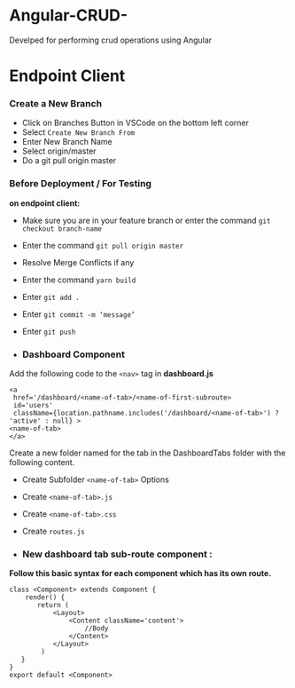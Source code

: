 # Angular-CRUD-
Develped for performing crud operations using Angular

# Endpoint Client
### Create a New Branch

  - Click on Branches Button in VSCode on the bottom left corner
  - Select `Create New Branch From`
  - Enter New Branch Name
  - Select origin/master
  - Do a git pull origin master

### Before Deployment / For Testing

**on endpoint client:**
  - Make sure you are in your feature branch or enter the command `git checkout branch-name`
  - Enter the command `git pull origin master`
  - Resolve Merge Conflicts if any
  - Enter the command `yarn build`
  - Enter `git add .`
  - Enter `git commit -m ‘message’ `
  - Enter `git push`

- ### Dashboard Component
Add the following code to the `<nav>` tag in **dashboard.js**
```
<a
 href='/dashboard/<name-of-tab>/<name-of-first-subroute>
 id='users'
 className={location.pathname.includes('/dashboard/<name-of-tab>') ? 'active' : null} >
<name-of-tab>
</a>
```
Create a new folder named **<name-of-tab>** for the tab in the DashboardTabs folder with the following content.

  - Create Subfolder `<name-of-tab>` Options
  - Create `<name-of-tab>.js`
  - Create `<name-of-tab>.css`
  - Create `routes.js`

- ### New dashboard tab sub-route component :

**Follow this basic syntax for each component which has its own route.**
```
class <Component> extends Component {   
    render() {
       return (
           <Layout>
               <Content className='content'>
                   //Body
               </Content>
           </Layout>
        )
   }
}
export default <Component>
```
        
    
     



